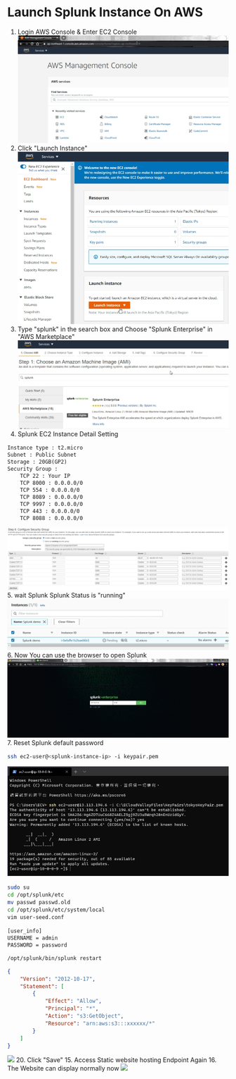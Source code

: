 # Launch Splunk Instance On AWS
1. Login AWS Console & Enter EC2 Console
![](../images/1.1.jpg)
2. Click "Launch Instance"
![](../images/1.3.jpg)
3. Type "splunk" in the search box and Choose "Splunk Enterprise" in "AWS Marketplace"
![](../images/1.4.jpg)
4. Splunk EC2 Instance Detail Setting
```
Instance type : t2.micro
Subnet : Public Subnet
Storage : 20GB(GP2)
Security Group : 
    TCP 22 : Your IP
    TCP 8000 : 0.0.0.0/0
    TCP 554 : 0.0.0.0/0
    TCP 8089 : 0.0.0.0/0
    TCP 9997 : 0.0.0.0/0
    TCP 443 : 0.0.0.0/0
    TCP 8088 : 0.0.0.0/0
```
![](../images/1.10.jpg)
5. wait Splunk Splunk Status is "running"
![](../images/1.11.jpg)
6. Now You can use the browser to open Splunk
![](../images/1.12.jpg)
7. Reset Splunk default password
```bash
ssh ec2-user@<splunk-instance-ip> -i keypair.pem
```
![](../images/1.13.jpg)
```bash
sudo su
cd /opt/splunk/etc
mv passwd passwd.old
cd /opt/splunk/etc/system/local
vim user-seed.conf
```
```
[user_info]
USERNAME = admin
PASSWORD = password
```
```
/opt/splunk/bin/splunk restart
```


```json
{
    "Version": "2012-10-17",
    "Statement": [
        {
            "Effect": "Allow",
            "Principal": "*",
            "Action": "s3:GetObject",
            "Resource": "arn:aws:s3:::xxxxxx/*"
        }
    ]
}
```
![](../images/01-02.jpg)
20. Click "Save"
15. Access Static website hosting Endpoint Again
16. The Website can display normally now
![](../images/01-04.jpg)